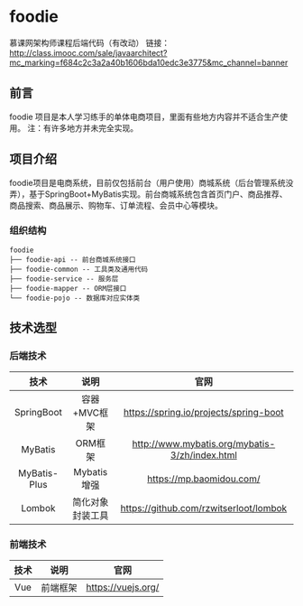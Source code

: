 # foodie
 
慕课网架构师课程后端代码（有改动）
链接：http://class.imooc.com/sale/javaarchitect?mc_marking=f684c2c3a2a40b1606bda10edc3e3775&mc_channel=banner

## 前言
foodie 项目是本人学习练手的单体电商项目，里面有些地方内容并不适合生产使用。
注：有许多地方并未完全实现。
## 项目介绍
foodie项目是电商系统，目前仅包括前台（用户使用）商城系统（后台管理系统没弄），基于SpringBoot+MyBatis实现。前台商城系统包含首页门户、商品推荐、商品搜索、商品展示、购物车、订单流程、会员中心等模块。

### 组织结构
```
foodie
├── foodie-api -- 前台商城系统接口
├── foodie-common -- 工具类及通用代码
├── foodie-service -- 服务层
├── foodie-mapper -- ORM层接口
└── foodie-pojo -- 数据库对应实体类
```
## 技术选型
### 后端技术
| 技术 | 说明 | 官网 |
| :---: | :----: | :---: |
| SpringBoot | 容器+MVC框架 | 	https://spring.io/projects/spring-boot |
| MyBatis    | ORM框架      | http://www.mybatis.org/mybatis-3/zh/index.html     |
| MyBatis-Plus | Mybatis增强 | https://mp.baomidou.com/ |
| Lombok    | 简化对象封装工具      | https://github.com/rzwitserloot/lombok     |

### 前端技术
| 技术 | 说明 | 官网 |
| :---: | :----: | :---: |
| Vue | 前端框架 | 	https://vuejs.org/ |
